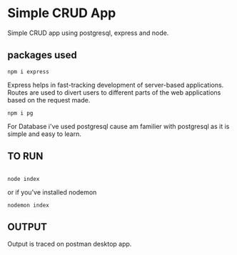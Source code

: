 # Simple CRUD App

Simple CRUD app using postgresql, express and node.


## packages used

```
npm i express

```
Express helps in fast-tracking development of server-based applications. Routes are used to divert users to different parts of the web applications based on the request made.




```
npm i pg

```

For Database i've used postgresql cause am familier with postgresql as it is simple and easy to learn.



## TO RUN 

```

node index

```

or if you've installed nodemon

```
nodemon index

```


## OUTPUT 

Output is traced on postman desktop app.